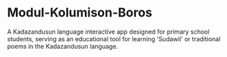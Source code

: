 # Modul-Kolumison-Boros
A Kadazandusun language interactive app designed for primary school students, serving as an educational tool for learning 'Sudawil' or traditional poems in the Kadazandusun language.
